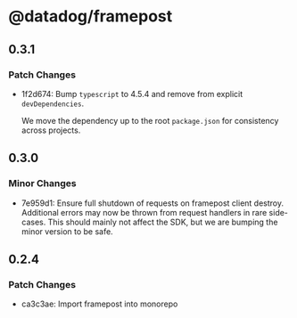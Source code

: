# @datadog/framepost

## 0.3.1

### Patch Changes

-   1f2d674: Bump `typescript` to 4.5.4 and remove from explicit `devDependencies`.

    We move the dependency up to the root `package.json` for consistency across projects.

## 0.3.0

### Minor Changes

-   7e959d1: Ensure full shutdown of requests on framepost client destroy. Additional errors may now be thrown from request handlers in rare side-cases. This should mainly not affect the SDK, but we are bumping the minor version to be safe.

## 0.2.4

### Patch Changes

-   ca3c3ae: Import framepost into monorepo
